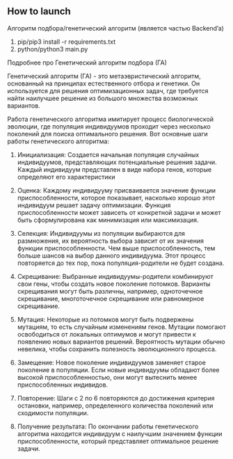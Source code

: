 ## How to launch

Алгоритм подбора/генетический алгоритм (является частью Backend’a)
 1. pip/pip3 install -r requirements.txt
 2. python/python3 main.py

Подробнее про Генетический алгоритм подбора (ГА)

Генетический алгоритм (ГА) - это метаэвристический алгоритм, основанный на принципах естественного отбора и генетики. Он используется для решения оптимизационных задач, где требуется найти наилучшее решение из большого множества возможных вариантов.

Работа генетического алгоритма имитирует процесс биологической эволюции, где популяция индивидуумов проходит через несколько поколений для поиска оптимального решения. Вот основные шаги работы генетического алгоритма:

1. Инициализация: Создается начальная популяция случайных индивидуумов, представляющих потенциальные решения задачи. Каждый индивидуум представлен в виде набора генов, которые определяют его характеристики

2. Оценка: Каждому индивидууму присваивается значение функции приспособленности, которое показывает, насколько хорошо этот индивидуум решает задачу оптимизации. Функция приспособленности может зависеть от конкретной задачи и может быть сформулирована как минимизация или максимизация.

3. Селекция: Индивидуумы из популяции выбираются для размножения, их вероятность выбора зависит от их значения функции приспособленности. Чем выше приспособленность, тем больше шансов на выбор данного индивидуума. Этот процесс повторяется до тех пор, пока популяция-родители не будет создана.

4. Скрещивание: Выбранные индивидуумы-родители комбинируют свои гены, чтобы создать новое поколение потомков. Варианты скрещивания могут быть различны, например, одноточечное скрещивание, многоточечное скрещивание или равномерное скрещивание.

5. Мутация: Некоторые из потомков могут быть подвержены мутациям, то есть случайным изменениям генов. Мутации помогают освободиться от локальных оптимумов и могут привести к появлению новых вариантов решений. Вероятность мутации обычно невелика, чтобы сохранить полезность эволюционного процесса.

6. Замещение: Новое поколение индивидуумов заменяет старое поколение в популяции. Если новые индивидуумы обладают более высокой приспособленностью, они могут вытеснить менее приспособленных индивидов.

7. Повторение: Шаги с 2 по 6 повторяются до достижения критерия остановки, например, определенного количества поколений или сходимости популяции.

8. Получение результата: По окончании работы генетического алгоритма находится индивидуум с наилучшим значением функции приспособленности, который представляет оптимальное решение задачи.
